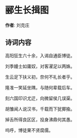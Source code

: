 # 郦生长揖图

**作者**: 刘克庄

## 诗词内容

高阳狂生六十余，入谒自通臣博徒。

刘季嫚士如庸奴，对客濯足以两姝。

生云足下扶义初，奈何不礼长者乎。

隆准一笑延坐隅，与随何辈载后车。

刻六国印识尤迂，向微留侯几误渠。

胡雏闻人说汉书，千载而下犹揶揄。

掉舌所得良区区，投身沸鼎何其愚。

呜呼，博徒果不贤腐儒。

